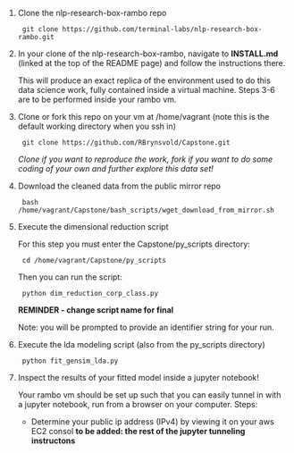 1. Clone the nlp-research-box-rambo repo

        git clone https://github.com/terminal-labs/nlp-research-box-rambo.git


2. In your clone of the nlp-research-box-rambo, navigate to **INSTALL.md** (linked at the top of the README page) and follow the instructions there.

   This will produce an exact replica of the environment used to do this data science work, fully contained inside a virtual machine.  Steps 3-6 are to be performed inside your rambo vm.


3. Clone or fork this repo on your vm at /home/vagrant (note this is the default working directory when you ssh in)

        git clone https://github.com/RBrynsvold/Capstone.git
        
   _Clone if you want to reproduce the work, fork if you want to do some coding of your own and further explore this data set!_


4. Download the cleaned data from the public mirror repo

        bash /home/vagrant/Capstone/bash_scripts/wget_download_from_mirror.sh
 
 
5. Execute the dimensional reduction script

   For this step you must enter the Capstone/py_scripts directory:
   
        cd /home/vagrant/Capstone/py_scripts
     
   Then you can run the script:

        python dim_reduction_corp_class.py
   **REMINDER - change script name for final**
   
   Note: you will be prompted to provide an identifier string for your run.


6. Execute the lda modeling script (also from the py_scripts directory)

        python fit_gensim_lda.py


7. Inspect the results of your fitted model inside a jupyter notebook!

   Your rambo vm should be set up such that you can easily tunnel in with a jupyter notebook, run from a browser on your computer.  Steps:
   
   * Determine your public ip address (IPv4) by viewing it on your aws EC2 consol
   **to be added: the rest of the jupyter tunneling instructons**
